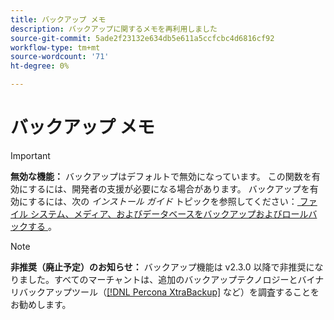 ```yaml
---
title: バックアップ メモ
description: バックアップに関するメモを再利用しました
source-git-commit: 5ade2f23132e634db5e611a5ccfcbc4d6816cf92
workflow-type: tm+mt
source-wordcount: '71'
ht-degree: 0%

---
```


# バックアップ メモ

>[!IMPORTANT]
>
>**無効な機能：** バックアップはデフォルトで無効になっています。 この関数を有効にするには、開発者の支援が必要になる場合があります。 バックアップを有効にするには、次の _インストール ガイド_ トピックを参照してください：[ ファイル システム、メディア、およびデータベースをバックアップおよびロールバックする ](https://experienceleague.adobe.com/docs/commerce-operations/installation-guide/tutorials/backup.html?lang=ja)。

>[!NOTE]
>
>**非推奨（廃止予定）のお知らせ：** バックアップ機能は v2.3.0 以降で非推奨になりました。すべてのマーチャントは、追加のバックアップテクノロジーとバイナリバックアップツール（[[!DNL Percona XtraBackup]](https://www.percona.com/software/mysql-database/percona-xtrabackup) など）を調査することをお勧めします。
